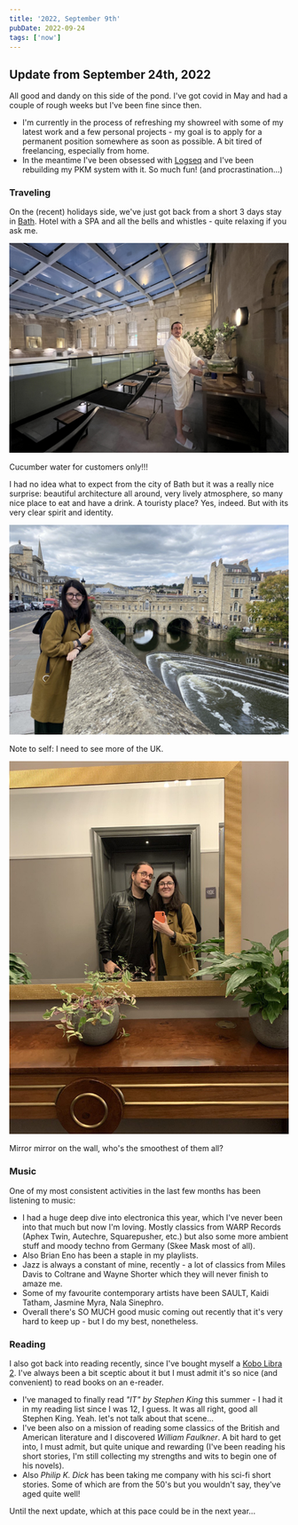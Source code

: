 ```yaml
---
title: '2022, September 9th'
pubDate: 2022-09-24
tags: ['now']
---
```


## Update from September 24th, 2022

All good and dandy on this side of the pond. I've got covid in May and had a couple of rough weeks but I've been fine since then.

- I'm currently in the process of refreshing my showreel with some of my latest work and a few personal projects - my goal is to apply for a permanent position somewhere as soon as possible. A bit tired of freelancing, especially from home.
- In the meantime I've been obsessed with [Logseq](https://logseq.com/) and I've been rebuilding my PKM system with it. So much fun! (and procrastination...)

### Traveling

On the (recent) holidays side, we've just got back from a short 3 days stay in [Bath](https://www.historic-uk.com/HistoryMagazine/DestinationsUK/Bath/). Hotel with a SPA and all the bells and whistles - quite relaxing if you ask me.

![cucumber water](../posts/_images/now/2022-09-24-now/IMG_8086.JPG)

<figcaption>Cucumber water for customers only!!!</figcaption>

I had no idea what to expect from the city of Bath but it was a really nice surprise: beautiful architecture all around, very lively atmosphere, so many nice place to eat and have a drink. A touristy place? Yes, indeed. But with its very clear spirit and identity.

![beauties of Bath](../posts/_images/now/2022-09-24-now/Bath_Flavia.jpg)

<figcaption>Note to self: I need to see more of the UK.</figcaption>

![mirror mirror on the wall](../posts/_images/now/2022-09-24-now/photo_2022-09-24_17-26-52.jpg)

<figcaption>Mirror mirror on the wall, who's the smoothest of them all?</figcaption>

### Music

One of my most consistent activities in the last few months has been listening to music:

- I had a huge deep dive into electronica this year, which I've never been into that much but now I'm loving. Mostly classics from WARP Records (Aphex Twin, Autechre, Squarepusher, etc.) but also some more ambient stuff and moody techno from Germany (Skee Mask most of all).
- Also Brian Eno has been a staple in my playlists.
- Jazz is always a constant of mine, recently - a lot of classics from Miles Davis to Coltrane and Wayne Shorter which they will never finish to amaze me.
- Some of my favourite contemporary artists have been SAULT, Kaidi Tatham, Jasmine Myra, Nala Sinephro.
- Overall there's SO MUCH good music coming out recently that it's very hard to keep up - but I do my best, nonetheless.

### Reading

I also got back into reading recently, since I've bought myself a [Kobo Libra 2](https://us.kobobooks.com/products/kobo-libra-2). I've always been a bit sceptic about it but I must admit it's so nice (and convenient) to read books on an e-reader.

- I've managed to finally read _"IT" by Stephen King_ this summer - I had it in my reading list since I was 12, I guess. It was all right, good all Stephen King. Yeah. let's not talk about that scene...
- I've been also on a mission of reading some classics of the British and American literature and I discovered _William Faulkner_. A bit hard to get into, I must admit, but quite unique and rewarding (I've been reading his short stories, I'm still collecting my strengths and wits to begin one of his novels).
- Also _Philip K. Dick_ has been taking me company with his sci-fi short stories. Some of which are from the 50's but you wouldn't say, they've aged quite well!

Until the next update, which at this pace could be in the next year...
